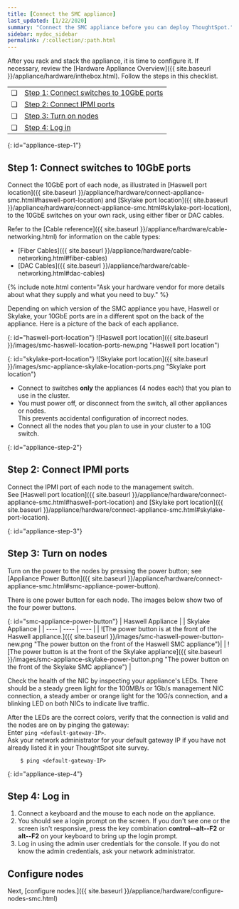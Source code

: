 ```yaml
---
title: [Connect the SMC appliance]
last_updated: [1/22/2020]
summary: "Connect the SMC appliance before you can deploy ThoughtSpot."
sidebar: mydoc_sidebar
permalink: /:collection/:path.html
---
```

After you rack and stack the appliance, it is time to configure it. If necessary, review the [Hardware Appliance Overview]({{ site.baseurl }}/appliance/hardware/inthebox.html). Follow the steps in this checklist.

<table>
  <tr>
    <td>&#10063;</td>
    <td><a href="connect-appliance-smc#appliance-step-1">Step 1: Connect switches to 10GbE ports</a></td>
  </tr>
  <tr>
    <td>&#10063;</td>
    <td><a href="connect-appliance-smc#appliance-step-2">Step 2: Connect IPMI ports</a></td>
  </tr>
  <tr>
    <td>&#10063;</td>
    <td><a href="connect-appliance-smc#appliance-step-3">Step 3: Turn on nodes</a></td>
  </tr>
  <tr>
    <td>&#10063;</td>
    <td><a href="connect-appliance-smc#appliance-step-4">Step 4: Log in</a></td>
  </tr>
</table>

{: id="appliance-step-1"}
## Step 1: Connect switches to 10GbE ports
Connect the 10GbE port of each node, as illustrated in [Haswell port location]({{ site.baseurl }}/appliance/hardware/connect-appliance-smc.html#haswell-port-location) and [Skylake port location]({{ site.baseurl }}/appliance/hardware/connect-appliance-smc.html#skylake-port-location), to the 10GbE switches on your own rack, using either fiber or DAC cables.

 Refer to the [Cable reference]({{ site.baseurl }}/appliance/hardware/cable-networking.html) for information on the cable types:
 * [Fiber Cables]({{ site.baseurl }}/appliance/hardware/cable-networking.html#fiber-cables)
 * [DAC Cables]({{ site.baseurl }}/appliance/hardware/cable-networking.html#dac-cables)

 {% include note.html content="Ask your hardware vendor for more details about what they supply and what you need to buy." %}

Depending on which version of the SMC appliance you have, Haswell or Skylake, your 10GbE ports are in a different spot on the back of the appliance. Here is a picture of the back of each appliance.

{: id="haswell-port-location"}
![Haswell port location]({{ site.baseurl }}/images/smc-haswell-location-ports-new.png "Haswell port location")
<!--{% include image.html file="smc-haswell-location-ports-new.png" title="Haswell port location" alt="The data and management ports are on the back of the SMC Haswell appliance." caption="Haswell port location" %}-->

{: id="skylake-port-location"}
![Skylake port location]({{ site.baseurl }}/images/smc-appliance-skylake-location-ports.png "Skylake port location")
<!--{% include image.html file="smc-appliance-skylake-location-ports.png" title="Skylake port location" alt="The data and management ports are on the back of the SMC Skylake appliance." caption="Skylake port location" %}-->

* Connect to switches **only** the appliances (4 nodes each) that you plan to use in the cluster.  
* You must power off, or disconnect from the switch, all other appliances or nodes.<br>
This prevents accidental configuration of incorrect nodes.  
* Connect all the nodes that you plan to use in your cluster to a 10G switch.   

{: id="appliance-step-2"}
## Step 2: Connect IPMI ports
Connect the IPMI port of each node to the management switch.<br>
See [Haswell port location]({{ site.baseurl }}/appliance/hardware/connect-appliance-smc.html#haswell-port-location) and [Skylake port location]({{ site.baseurl }}/appliance/hardware/connect-appliance-smc.html#skylake-port-location).

{: id="appliance-step-3"}
## Step 3: Turn on nodes
Turn on the power to the nodes by pressing the power button; see [Appliance Power Button]({{ site.baseurl }}/appliance/hardware/connect-appliance-smc.html#smc-appliance-power-button).

There is one power button for each node. The images below show two of the four power buttons.

{: id="smc-appliance-power-button"}
| Haswell Appliance | &#32; &#32; &#32; | Skylake Appliance |
| ---- | ---- | ---- |
| ![The power button is at the front of the Haswell appliance.]({{ site.baseurl }}/images/smc-haswell-power-button-new.png "The power button on the front of the Haswell SMC appliance")| &#32; | ![The power button is at the front of the Skylake appliance]({{ site.baseurl }}/images/smc-appliance-skylake-power-button.png "The power button on the front of the Skylake SMC appliance") |

Check the health of the NIC by inspecting your appliance's LEDs. There should be a steady green light for the 100MB/s or 1Gb/s management NIC connection, a steady amber or orange light for the 10G/s connection, and a blinking LED on both NICs to indicate live traffic.<br>

After the LEDs are the correct colors, verify that the connection is valid and the nodes are on by pinging the gateway:<br>
Enter `ping <default-gateway-IP>`.<br>
Ask your network administrator for your default gateway IP if you have not already listed it in your ThoughtSpot site survey.
```  
    $ ping <default-gateway-IP>
```    

{: id="appliance-step-4"}
## Step 4: Log in
1. Connect a keyboard and the mouse to each node on the appliance.
2. You should see a login prompt on the screen. If you don't see one or the screen isn't responsive, press the key combination **control--alt--F2** or **alt--F2** on your keyboard to bring up the login prompt.
2. Log in using the admin user credentials for the console. If you do not know the admin credentials, ask your network administrator.

## Configure nodes
Next, [configure nodes.]({{ site.baseurl }}/appliance/hardware/configure-nodes-smc.html)

